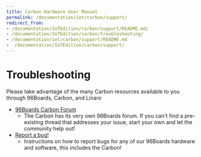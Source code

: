 ```yaml
---
title: Carbon Hardware User Manual
permalink: /documentation/iot/carbon/support/
redirect_from:
- /documentation/IoTEdition/carbon/support/README.md/
- /documentation/IoTEdition/carbon/troubleshooting/
- /documentation/iot/carbon/support/README.md
-  /documentation/IoTEdition/carbon/support/
---
```

# Troubleshooting

Please take advantage of the many Carbon resources available to you through 96Boards, Carbon, and Linaro

- [96Boards Carbon Forum](https://discuss.96boards.org/c/products/carbon)
   - The Carbon has its very own 96Boards forum. If you can't find a pre-existing thread that addresses your issue, start your own and let the community help out!
- [Report a bug!](../../../Extras/Report_a_bug.md)
   - Instructions on how to report bugs for any of our 96Boards hardware and software, this includes the Carbon!
